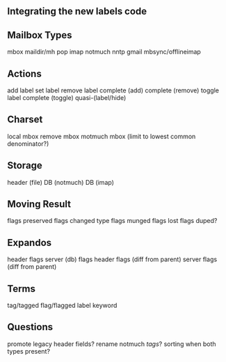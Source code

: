 ## Integrating the new labels code

## Mailbox Types

mbox
maildir/mh
pop
imap
notmuch
nntp
gmail
mbsync/offlineimap

## Actions

add label
set label
remove label
complete (add)
complete (remove)
toggle label
complete (toggle)
quasi-(label/hide)

## Charset

local mbox
remove mbox
motmuch mbox
(limit to lowest common denominator?)

## Storage

header (file)
DB (notmuch)
DB (imap)

## Moving Result

flags preserved
flags changed type
flags munged
flags lost
flags duped?

## Expandos

header flags
server (db) flags
header flags (diff from parent)
server flags (diff from parent)

## Terms

tag/tagged
flag/flagged
label
keyword

## Questions

promote legacy header fields?
rename notmuch *tags*?
sorting when both types present?


